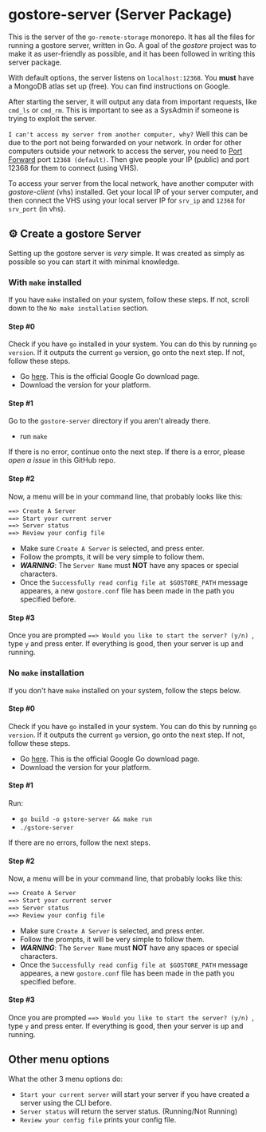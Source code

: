 # gostore-server (Server Package)

This is the server of the `go-remote-storage` monorepo. It has all the files for running a gostore server, written in Go. A goal of the _gostore_ project was to make it as user-friendly as possible, and it has been followed in writing this server package.

With default options, the server listens on `localhost:12368`. You __must__ have a MongoDB atlas set up (free). You can find instructions on Google.

After starting the server, it will output any data from important requests, like `cmd_ls` or `cmd_rm`. This is important to see as a SysAdmin if someone is trying to exploit the server.

`I can't access my server from another computer, why?` Well this can be due to the port not being forwarded on your network. In order for other computers outside your network to access the server, you need to [Port Forward](https://portforward.com/) port `12368 (default)`. Then give people your IP (public) and port 12368 for them to connect (using VHS).

To access your server from the local network, have another computer with _gostore-client_ (vhs) installed. Get your local IP of your server computer, and then connect the VHS using your local server IP for `srv_ip` and `12368` for `srv_port` (in vhs).


## :gear: Create a gostore Server

Setting up the gostore server is _very_ simple. It was created as simply as possible so you can start it with minimal knowledge.

### With `make` installed

If you have `make` installed on your system, follow these steps. If not, scroll down to the `No make installation` section.

#### Step #0

Check if you have `go` installed in your system. You can do this by running `go version`. If it outputs the current `go` version, go onto the next step. If not, follow these steps.

- Go [here](https://golang.google.cn/dl/). This is the official Google Go download page.
- Download the version for your platform.

#### Step #1

Go to the `gostore-server` directory if you aren't already there.

- run `make`

If there is no error, continue onto the next step. If there is a error, please _open a issue_ in this GitHub repo.

#### Step #2

Now, a menu will be in your command line, that probably looks like this:

```txt
==> Create A Server
==> Start your current server
==> Server status
==> Review your config file
```

- Make sure `Create A Server` is selected, and press enter.
- Follow the prompts, it will be very simple to follow them.
- ___WARNING___: The `Server Name` must __NOT__ have any spaces or special characters.
- Once the `Successfully read config file at $GOSTORE_PATH` message appeares, a new `gostore.conf` file has been made in the path you specified before.

#### Step #3

Once you are prompted `==> Would you like to start the server? (y/n) `, type `y` and press enter. If everything is good, then your server is up and running.

### No `make` installation

If you don't have `make` installed on your system, follow the steps below.

#### Step #0

Check if you have `go` installed in your system. You can do this by running `go version`. If it outputs the current `go` version, go onto the next step. If not, follow these steps.

- Go [here](https://golang.google.cn/dl/). This is the official Google Go download page.
- Download the version for your platform.

#### Step #1

Run:
- `go build -o gstore-server && make run`
- `./gstore-server`

If there are no errors, follow the next steps.

#### Step #2

Now, a menu will be in your command line, that probably looks like this:

```txt
==> Create A Server
==> Start your current server
==> Server status
==> Review your config file
```

- Make sure `Create A Server` is selected, and press enter.
- Follow the prompts, it will be very simple to follow them.
- ___WARNING___: The `Server Name` must __NOT__ have any spaces or special characters.
- Once the `Successfully read config file at $GOSTORE_PATH` message appeares, a new `gostore.conf` file has been made in the path you specified before.

#### Step #3

Once you are prompted `==> Would you like to start the server? (y/n) `, type `y` and press enter. If everything is good, then your server is up and running.

## Other menu options

What the other 3 menu options do:

- `Start your current server` will start your server if you have created a server using the CLI before.
- `Server status` will return the server status. (Running/Not Running)
- `Review your config file` prints your config file.

